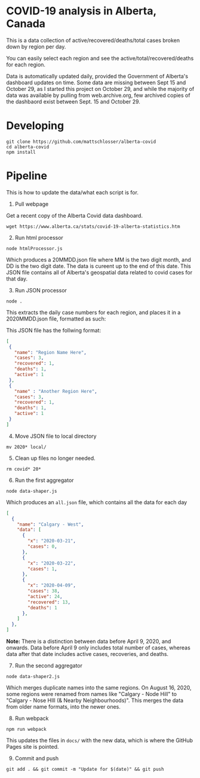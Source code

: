 # COVID-19 analysis in Alberta, Canada

This is a data collection of active/recovered/deaths/total cases broken down by region per day. 

You can easily select each region and see the active/total/recovered/deaths for each region. 

Data is automatically updated daily, provided the Government of Alberta's dashboard updates on time. 
Some data are missing between Sept 15 and October 29, as I started this project on October 29, 
and while the majority of data was available by pulling from web.archive.org, few archived copies of
the dashbaord exist between Sept. 15 and October 29. 

# Developing 

```
git clone https://github.com/mattschlosser/alberta-covid
cd alberta-covid
npm install
````

# Pipeline

This is how to update the data/what each script is for. 

1. Pull webpage

Get a recent copy of the Alberta Covid data dashboard.

```
wget https://www.alberta.ca/stats/covid-19-alberta-statistics.htm
```

2. Run html processor
```
node htmlProcessor.js
```
Which produces a 20MMDD.json file where MM is the two digit month, and DD is the two digit date. The data is cureent up to the end of this date. This JSON file contains all of Alberta's geospatial data related to covid cases for that day.

3. Run JSON processor
```
node .
```
This extracts the daily case numbers for each region, and places it in a 2020MMDD.json file, formatted as such:

This JSON file has the follwing format:
```json
[
 { 
   "name": "Region Name Here", 
   "cases": 3, 
   "recovered": 1, 
   "deaths": 1, 
   "active": 1
 },
 { 
   "name" : "Another Region Here", 
   "cases": 3, 
   "recovered": 1, 
   "deaths": 1, 
   "active": 1
 }
]
```

4. Move JSON file to local directory 
``` 
mv 2020* local/
```

5. Clean up files no longer needed.
```
rm covid* 20* 
```

6. Run the first aggregator
```
node data-shaper.js 
```
Which produces an `all.json` file, which contains all the data for each day

```json
[
  {
    "name": "Calgary - West",
    "data": [
      {
        "x": "2020-03-21", 
        "cases": 0, 
      }, 
      { 
        "x": "2020-03-22", 
        "cases": 1,
      },
      {
        "x": "2020-04-09", 
        "cases": 38, 
        "active": 24,
        "recovered": 13,
        "deaths": 1
      },
    ]
  },
]
```
**Note:** There is a distinction between data before April 9, 2020, and onwards. Data before April 9 only includes total number of cases, whereas data after that date includes active cases, recoveries, and deaths. 

7. Run the second aggregator
```
node data-shaper2.js
```
Which merges duplicate names into the same regions.  On August 16, 2020, some regions were renamed from names like "Calgary - Node Hill" to "Calgary - Nose HIll (& Nearby Neighbourhoods)". This merges the data from older name formats, into the newer ones. 

8. Run webpack
```
npm run webpack
```
This updates the files in `docs/` with the new data, which is where the GitHub Pages site is pointed. 

9. Commit and push
```
git add . && git commit -m "Update for $(date)" && git push
```
